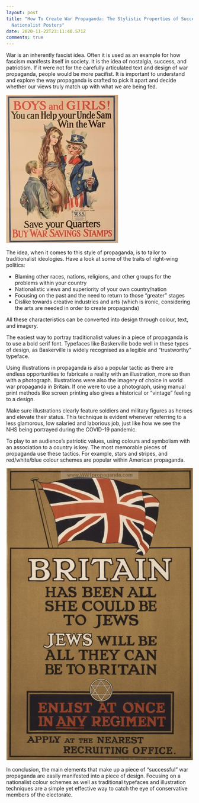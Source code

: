 ```yaml
---
layout: post
title: "How To Create War Propaganda: The Stylistic Properties of Successful
  Nationalist Posters"
date: 2020-11-22T23:11:40.571Z
comments: true
---
```

War is an inherently fascist idea. Often it is used as an example for how fascism manifests itself in society. It is the idea of nostalgia, success, and patriotism. If it were not for the carefully articulated text and design of war propaganda, people would be more pacifist. It is important to understand and explore the way propaganda is crafted to pick it apart and decide whether our views truly match up with what we are being fed.

![An "Uncle Sam" poster variant from a collection of American First World War posters kept by the Late David Schwarz.](../uploads/uncle-sam.jpg)

The idea, when it comes to this style of propaganda, is to tailor to traditionalist ideologies. Have a look at some of the traits of right-wing politics:

* Blaming other races, nations, religions, and other groups for the problems within your country
* Nationalistic views and superiority of your own country/nation
* Focusing on the past and the need to return to those “greater” stages
* Dislike towards creative industries and arts (which is ironic, considering the arts are needed in order to create propaganda)

All these characteristics can be converted into design through colour, text, and imagery.

The easiest way to portray traditionalist values in a piece of propaganda is to use a bold serif font. Typefaces like Baskerville bode well in these types of design, as Baskerville is widely recognised as a legible and “trustworthy” typeface.

Using illustrations in propaganda is also a popular tactic as there are endless opportunities to fabricate a reality with an illustration, more so than with a photograph. Illustrations were also the imagery of choice in world war propaganda in Britain. If one were to use a photograph, using manual print methods like screen printing also gives a historical or “vintage” feeling to a design.

Make sure illustrations clearly feature soldiers and military figures as heroes and elevate their status. This technique is evident whenever referring to a less glamorous, low salaried and laborious job, just like how we see the NHS being portrayed during the COVID-19 pandemic.

To play to an audience’s patriotic values, using colours and symbolism with an association to a country is key. The most memorable pieces of propaganda use these tactics. For example, stars and stripes, and red/white/blue colour schemes are popular within American propaganda.

![A piece of British WW1 propaganda, targeting Jewish Brits to enlist in the military.](../uploads/ww1-briton.jpg)

In conclusion, the main elements that make up a piece of “successful” war propaganda are easily manifested into a piece of design. Focusing on a nationalist colour schemes as well as traditional typefaces and illustration techniques are a simple yet effective way to catch the eye of conservative members of the electorate.